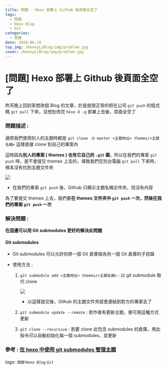 ```yaml
---
title: 問題 - Hexo 部署上 Github 後頁面全空了
tags:
  - 問題
  - Hexo Blog
  - Git
categories:
  - 問題
date: 2019-06-19
top_img: /KennyLiBlog/img/problem.jpg
cover: /KennyLiBlog/img/problem.jpg
---
```

# [問題] Hexo 部署上 Github 後頁面全空了

昨天晚上回到家想改個 Blog 的文章，於是就很正常的把在公司 `git push` 的程式碼 `git pull` 下來，沒想到改完 `hexo d -g` 部署上去後，頁面全空了

### 問題描述 :

通常我們使用別人的主題時都是 `git clone -b master <主題地址> themes/<主題名稱>` 這樣直接 clone 到自己的專案內

這時因為**別人的專案 ( themes ) 也有它自己的 `.git` 檔**，所以在我們的專案 `git push` 時，是不會提交 themes 上去的，導致我們在別台電腦 `git pull` 下來時，根本沒有拉到主題文件夾

![](https://i.imgur.com/exSD6jj.png)

* 在我們的專案 `git push` 後，Github 只顯示主題名稱文件夾，但沒有內容

為了要提交 themes 上去，我們要**在 themes 文件夾中 `git push` 一次，然後在我們的專案 `git push` 一次**

### 解決問題 :

**在這邊可以用 Git submodules 更好的解決此問題**

#### Git submodules

* Git submodules 可以允許你將一個 Git 倉庫做為另一個 Git 倉庫的子目錄

* 使用方法 : 

    1. `git submodule add <主題地址> themes/<主題名稱>` : 以 git submodule 取代 clone

        ![](https://i.imgur.com/y4jhMEt.png)

        * 以這樣提交後，Github 的主題文件夾就會連結到對方的專案去了

    2. `git submodule update --remote` : 若作者有更新主題，便可用這種方式更新
    3. `git clone --recursive` : 若要 clone 此包含 submodules 的倉庫，用此指令可以自動初始化每一個 submodules，並更新

### 參考 : [在 hexo 中使用 git submodules 管理主題](https://juejin.im/post/5c2e22fcf265da615d72c596?fbclid=IwAR2ci80WnaE6aXhJdji-4U9gleRc57PgBcAc28gJKrctLl7DXMJgIo_EUNQ)

###### tags: `問題` `Hexo Blog` `Git`